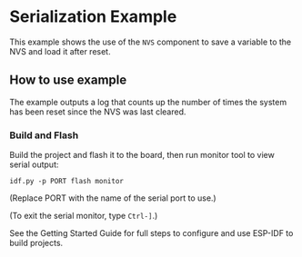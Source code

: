 # Serialization Example

This example shows the use of the `NVS` component to save a variable to the NVS and load 
it after reset. 

## How to use example

The example outputs a log that counts up the number of times the system has been reset 
since the NVS was last cleared. 

### Build and Flash

Build the project and flash it to the board, then run monitor tool to view serial output:

```
idf.py -p PORT flash monitor
```

(Replace PORT with the name of the serial port to use.)

(To exit the serial monitor, type ``Ctrl-]``.)

See the Getting Started Guide for full steps to configure and use ESP-IDF to build projects.
